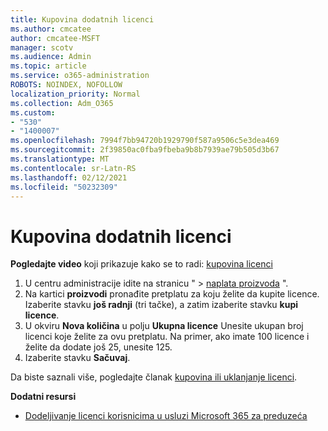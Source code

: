```yaml
---
title: Kupovina dodatnih licenci
ms.author: cmcatee
author: cmcatee-MSFT
manager: scotv
ms.audience: Admin
ms.topic: article
ms.service: o365-administration
ROBOTS: NOINDEX, NOFOLLOW
localization_priority: Normal
ms.collection: Adm_O365
ms.custom:
- "530"
- "1400007"
ms.openlocfilehash: 7994f7bb94720b1929790f587a9506c5e3dea469
ms.sourcegitcommit: 2f39850ac0fba9fbeba9b8b7939ae79b505d3b67
ms.translationtype: MT
ms.contentlocale: sr-Latn-RS
ms.lasthandoff: 02/12/2021
ms.locfileid: "50232309"
---
```

# <a name="buy-additional-licenses"></a>Kupovina dodatnih licenci

**Pogledajte video** koji prikazuje kako se to radi: [kupovina licenci](https://go.microsoft.com/fwlink/p/?linkid=2154857)

1. U centru administracije idite na stranicu "   >  [naplata proizvoda](https://go.microsoft.com/fwlink/p/?linkid=842054) ".
2. Na kartici **proizvodi** pronađite pretplatu za koju želite da kupite licence. Izaberite stavku **još radnji** (tri tačke), a zatim izaberite stavku **kupi licence**.
3. U okviru **Nova količina** u polju **Ukupna licence** Unesite ukupan broj licenci koje želite za ovu pretplatu. Na primer, ako imate 100 licence i želite da dodate još 25, unesite 125.
4. Izaberite stavku **Sačuvaj**.

Da biste saznali više, pogledajte članak [kupovina ili uklanjanje licenci](https://docs.microsoft.com/microsoft-365/commerce/licenses/buy-licenses).

**Dodatni resursi**

- [Dodeljivanje licenci korisnicima u usluzi Microsoft 365 za preduzeća](https://docs.microsoft.com/microsoft-365/admin/manage/assign-licenses-to-users)